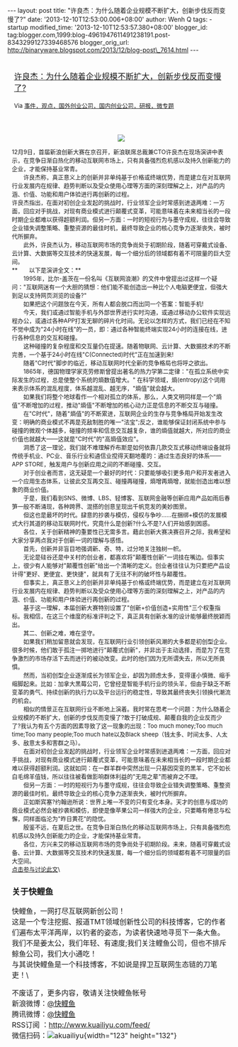 --- layout: post title:
"许良杰：为什么随着企业规模不断扩大，创新步伐反而变慢了?" date:
'2013-12-10T12:53:00.006+08:00' author: Wenh Q tags: - startup
modified\_time: '2013-12-10T12:53:57.380+08:00' blogger\_id:
tag:blogger.com,1999:blog-4961947611491238191.post-8343299127339468576
blogger\_orig\_url:
http://binaryware.blogspot.com/2013/12/blog-post\_7614.html ---
<div style="margin: 10px; padding: 5px;">

<div style="font-size: 18px;">

[许良杰：为什么随着企业规模不断扩大，创新步伐反而变慢了?](http://www.kuailiyu.com/article/6522.html)

</div>

<div style="font-size: 13px;">

Via
[事件，观点，国外创业公司，国内创业公司，研报，微专题](http://www.kuailiyu.com/)

</div>

</div>

<div style="font-size: 13px; padding: 15px 0 10px 10px;">

<div style="text-align: center;">

![](http://www.kuailiyu.com/uploadfile/2013/1210/20131210084057586.jpg)

</div>

12月9日，首届新浪创新大赛在京召开，新浪联席总裁兼CTO许良杰在现场演讲中表示，在竞争日渐白热化的移动互联网市场上，只有具备强烈危机感以及持久创新能力的企业，才能保持基业常青。\
　　许良杰称，真正意义上的创新并非单纯基于价格或终端优势，而是建立在对互联网行业发展内在规律、趋势判断以及受众使用心理等方面的深刻理解之上，对产品的内涵、价值、功能和用户体验进行再创新的过程。\
许良杰指出，在面对初创企业发起的挑战时，行业领军企业时常感到进退两难：一方面，回应对手挑战，对现有商业模式进行颠覆式变革，可能意味着在未来相当长的一段时期企业都难以获得超额利润。但另一方面：一时的短视行为与墨守成规，往往会导致企业错失调整策略、重整资源的最佳时机，最终导致企业的核心竞争力逐渐丧失，被时代所摒弃。\
　　此外，许良杰认为，移动互联网市场的竞争尚处于初期阶段，随着可穿戴式设备、云计算、大数据等交互技术的快速发展，每一个细分后的领域都有着不可限量的巨大空间。\
**　　以下是演讲全文：**\
　　1995年，比尔-盖茨在一份名叫《互联网浪潮》的文件中曾提出过这样一个疑问："互联网迷有一个大胆的猜想：他们能不能创造出一种比个人电脑更便宜，但强大到足以支持网页浏览的设备?"\
　　如果把这个问题放在今天，所有人都会脱口而出同一个答案：智能手机!\
　　今天，我们或通过智能手机与外部世界进行实时沟通，或通过移动办公软件实现远程办公，或通过各种APP打发无聊的碎片化时间。无论以怎样的方式，我们已经在不知不觉中成为"24小时在线"的一员，即：通过各种智能终端实现24小时的连接在线，进行各种信息的交互和碰撞。\
　　这种碰撞的复杂程度和交互量仍在提速。随着物联网、云计算、大数据技术的不断完善，一个基于24小时在线"C(Connected)时代"正在加速到来!\
　　随着"C时代"脚步的临近，移动互联网时代全新的竞争格局也将呼之欲出。\
　　1865年，德国物理学家克劳修斯曾提出著名的热力学第二定律："在孤立系统中实际发生的过程，总是使整个系统的熵数值增大。"
在科学领域，熵(entropy)这个词用来表示体系的混乱程度，体系越混乱、越无序，"熵值"就会越大。\
　　如果我们将整个地球看作一个相对孤立的体系，那么，人类文明同样是一个"熵值"不断增加的过程，推动"熵值"不断增加的核心动力正是信息的不断交互与碰撞。\
　　在"C时代"，随着"熵值"的不断累进，互联网企业的生存与竞争格局开始发生改变：明确的商业模式不再是克敌制胜的唯一"法宝";反之，谁能够保证封闭系统中参与碰撞的微观个体越多，碰撞的频率和信息交互越复杂，谁的熵值就越大，所对应的商业价值也就越大——这就是"C时代"的"高熵值效应"。\
　　洞悉了这一理论，我们就不难理解乔布斯是如何依靠几款交互式移动终端设备就将传统手机业、PC业、音乐行业和通信业搅得天翻地覆的：通过生态良好的体系——APP
STORE，触发用户与创新应用之间的不断碰撞、交互。\
　　对于创业者而言，这无疑是一个最好的时代：只要能够吸引更多用户和开发者进入一个应用生态体系，让彼此交互再交互、碰撞再碰撞，熵增再熵增，就能创造出难以想象的商业价值。\
　　于是，我们看到SNS、微博、LBS、轻博客、互联网金融等创新应用产品如雨后春笋一般不断涌现，各种跨界、混搭的创意呈现出千帆竞发的美妙图景。\
　　但这也是最坏的时代。肆意的抄袭与模仿，侵权与争吵……在捆绑+模仿的发展模式大行其道的移动互联网时代，究竟什么是创新?什么不是?人们开始感到困惑。\
　　各位，关于创新精神的重要性已无需多言。藉此创新大赛决赛召开之际，我希望和大家分享两点我对于创新一词的理解与感悟。\
　　首先，创新并非盲目地强调新、奇、特，过分地关注独树一帜。\
　　无论是硅谷还是中关村的创业者，都喜欢将"颠覆性创新"一词挂在嘴边。但事实上，很少有人能够对"颠覆性创新"给出一个清晰的定义。创业者往往认为只要把产品设计得"更好、更便宜、更快捷"，就具有了无往不利的破坏性与颠覆性。\
　　但事实上，真正意义上的创新并非单纯基于价格或终端优势，而是建立在对互联网行业发展内在规律、趋势判断以及受众使用心理等方面的深刻理解之上，对产品的内涵、价值、功能和用户体验进行再创新的过程。\
　　基于这一理解，本届创新大赛特别设置了"创新+价值创造+实用性"三个权重指标。我相信，在这三个维度的标准评判之下，真正具有创新水准的设计能够最终脱颖而出。\
　　其二、创新之难，难在坚守。\
　　如果我们稍加留意就会发现，在互联网行业引领创新风潮的大多都是初创型企业。很多时候，他们敢于孤注一掷地进行"颠覆式创新"，并非出于主动选择，而是为了在竞争激烈的市场存活下去而进行的被动改变。此时的他们因为无所谓失去，所以无所畏惧。\
　　然而，当初创型企业逐渐成长为领军企业，却因为顾虑太多，变得谨小慎微、缩手缩脚起来。比如：加拿大黑莓公司，它曾经是智能手机行业的领头羊，但由于缺乏不断变革的勇气、持续创新的执行力以及平台运行的稳定性，导致其最终丧失引领换代潮流的机会。\
　　相似的情景正在互联网行业不断地上演着。我时常在思考一个问题：为什么随着企业规模的不断扩大，创新的步伐反而变慢了?敢于打破成规、颠覆自我的企业反而少了?我认为有五个方面的因素导致了这一现象的出现：Too
much money;Too much time;Too many people;Too much hate以及Black
sheep（钱太多、时间太多、人太多、敌意太多和害群之马）。\
　　在面对初创企业发起的挑战时，行业领军企业时常感到进退两难：一方面，回应对手挑战，对现有商业模式进行颠覆式变革，可能意味着在未来相当长的一段时期企业都难以获得超额利润。这就如同：在一群羊群中突然出现一只基因突变的黑羊，它不如长白毛绵羊值钱，所以往往被看做影响群体利益的"无用之辈"而被弃之不理。\
　　但另一方面：一时的短视行为与墨守成规，往往会导致企业错失调整策略、重整资源的最佳时机，最终导致企业的核心竞争力逐渐丧失，被时代所摒弃。\
　　正如斯宾塞?约翰逊所说：世界上唯一不变的只有变化本身。天才的创意与成功的商业模式必然会被抄袭和模仿，即使是像苹果公司一样强大的企业，只要略有倦怠与松懈，同样面临沦为"昨日黄花"的隐忧。\
　　殷鉴不远，在夏后之世。在竞争日渐白热化的移动互联网市场上，只有具备强烈危机感以及持久创新能力的企业，才能保持基业常青。\
　　各位，方兴未艾的移动互联网市场的竞争尚处于初期阶段。未来，随着可穿戴式设备、云计算、大数据等交互技术的快速发展，每一个细分后的领域都有着不可限量的巨大空间。\
[点击参与讨论此文](http://www.kuailiyu.com/article/6522.html?utm_source=articletail&utm_medium=RSS#comments)\
<div style="font-size: 16px;">

### **关于快鲤鱼**

快鲤鱼，一网打尽互联网新创公司！\
这是一个专注挖掘、报道TMT领域创新性公司的科技博客，它的作者们遍布太平洋两岸，以钓者的姿态，为读者快速地寻觅下一条大鱼。\
我们不是姜太公，我们年轻、有速度;我们关注鲤鱼公司，但也不排斥鲸鱼公司，我们大小通吃！\
与其说快鲤鱼是一个科技博客，不如说是捍卫互联网生态链的刀笔吏！\
<div>

不废话了，更多内容，敬请关注快鲤鱼帐号\
新浪微博：[@快鲤鱼](http://weibo.com/p/1002062696344613/mblog)\
腾讯微博：[@快鲤鱼](http://t.qq.com/kuailiyucyzone)\
RSS订阅 ：<http://www.kuailiyu.com/feed/>\
微信扫码：![akuailiyu](http://tpl6.kuailiyu.com/templates/white/images/weixin.jpg){width="123"
height="132"}

</div>

</div>

</div>
